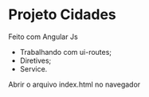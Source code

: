 # Projeto Cidades

Feito com Angular Js

- Trabalhando com ui-routes;
- Diretives;
- Service.

Abrir o arquivo index.html no navegador
